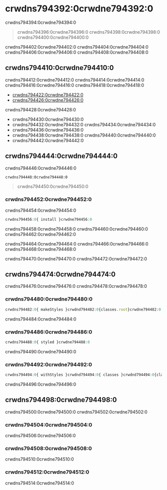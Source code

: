 # crwdns794392:0crwdne794392:0

<p class="description">crwdns794394:0crwdne794394:0</p>

> crwdns794396:0crwdne794396:0 crwdns794398:0crwdne794398:0 crwdns794400:0crwdne794400:0

crwdns794402:0crwdne794402:0 crwdns794404:0crwdne794404:0 crwdns794406:0crwdne794406:0 crwdns794408:0crwdne794408:0

## crwdns794410:0crwdne794410:0

crwdns794412:0crwdne794412:0 crwdns794414:0crwdne794414:0 crwdns794416:0crwdne794416:0 crwdns794418:0crwdne794418:0

- [crwdns794422:0crwdne794422:0](crwdns794420:0crwdne794420:0)
- [crwdns794426:0crwdne794426:0](crwdns794424:0crwdne794424:0)

crwdns794428:0crwdne794428:0

- crwdns794430:0crwdne794430:0
- crwdns794432:0crwdne794432:0 crwdns794434:0crwdne794434:0
- crwdns794436:0crwdne794436:0
- crwdns794438:0crwdne794438:0 crwdns794440:0crwdne794440:0
- crwdns794442:0crwdne794442:0

## crwdns794444:0crwdne794444:0

crwdns794446:0crwdne794446:0

```sh
crwdns794448:0crwdne794448:0
```

> crwdns794450:0crwdne794450:0

### crwdns794452:0crwdne794452:0

crwdns794454:0crwdne794454:0

```js
crwdns794456:0{ install }crwdne794456:0
```

crwdns794458:0crwdne794458:0 crwdns794460:0crwdne794460:0 crwdns794462:0crwdne794462:0

crwdns794464:0crwdne794464:0 crwdns794466:0crwdne794466:0 crwdns794468:0crwdne794468:0

crwdns794470:0crwdne794470:0 crwdns794472:0crwdne794472:0

## crwdns794474:0crwdne794474:0

crwdns794476:0crwdne794476:0 crwdns794478:0crwdne794478:0

### crwdns794480:0crwdne794480:0

```jsx
crwdns794482:0{ makeStyles }crwdnd794482:0{classes.root}crwdne794482:0
```

crwdns794484:0crwdne794484:0

### crwdns794486:0crwdne794486:0

```jsx
crwdns794488:0{ styled }crwdne794488:0
```

crwdns794490:0crwdne794490:0

### crwdns794492:0crwdne794492:0

```jsx
crwdns794494:0{ withStyles }crwdnd794494:0{ classes }crwdnd794494:0{classes.root}crwdne794494:0
```

crwdns794496:0crwdne794496:0

## crwdns794498:0crwdne794498:0

crwdns794500:0crwdne794500:0 crwdns794502:0crwdne794502:0

### crwdns794504:0crwdne794504:0

crwdns794506:0crwdne794506:0

### crwdns794508:0crwdne794508:0

crwdns794510:0crwdne794510:0

### crwdns794512:0crwdne794512:0

crwdns794514:0crwdne794514:0